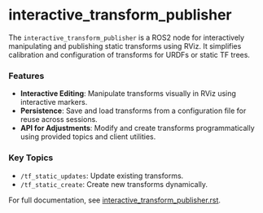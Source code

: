 # interactive_transform_publisher

The `interactive_transform_publisher` is a ROS2 node for interactively manipulating and publishing static transforms using RViz. It simplifies calibration and configuration of transforms for URDFs or static TF trees.

### Features
- **Interactive Editing**: Manipulate transforms visually in RViz using interactive markers.
- **Persistence**: Save and load transforms from a configuration file for reuse across sessions.
- **API for Adjustments**: Modify and create transforms programmatically using provided topics and client utilities.

### Key Topics
- `/tf_static_updates`: Update existing transforms.
- `/tf_static_create`: Create new transforms dynamically.

For full documentation, see [interactive_transform_publisher.rst](../../../../docs/interactive_transform_publisher.rst).
